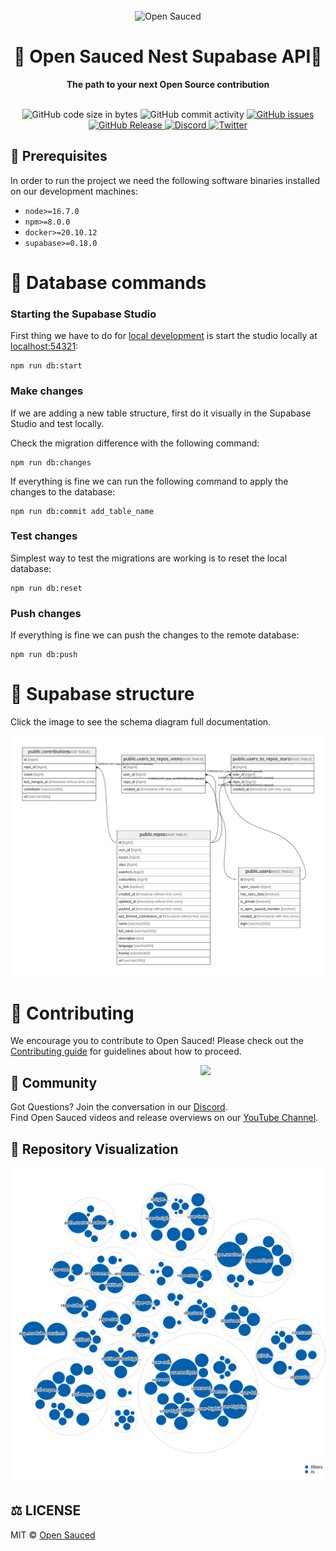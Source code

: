 <div align="center">
  <br>
  <img alt="Open Sauced" src="https://i.ibb.co/7jPXt0Z/logo1-92f1a87f.png" width="300px">
  <h1>🍕 Open Sauced Nest Supabase API🍕</h1>
  <strong>The path to your next Open Source contribution</strong>
</div>
<br>
<p align="center">
  <img src="https://img.shields.io/github/languages/code-size/0-vortex/open-sauced-nest-supabase-poc" alt="GitHub code size in bytes">
  <img src="https://img.shields.io/github/commit-activity/w/0-vortex/open-sauced-nest-supabase-poc" alt="GitHub commit activity">
  <a href="https://github.com/0-vortex/open-sauced-nest-supabase-poc/issues">
    <img src="https://img.shields.io/github/issues/0-vortex/open-sauced-nest-supabase-poc" alt="GitHub issues">
  </a>
  <a href="https://github.com/0-vortex/open-sauced-nest-supabase-poc/releases">
    <img src="https://img.shields.io/github/v/release/0-vortex/open-sauced-nest-supabase-poc.svg?style=flat" alt="GitHub Release">
  </a>
  <a href="https://discord.gg/U2peSNf23P">
    <img src="https://img.shields.io/discord/714698561081704529.svg?label=&logo=discord&logoColor=ffffff&color=7389D8&labelColor=6A7EC2" alt="Discord">
  </a>
  <a href="https://twitter.com/saucedopen">
    <img src="https://img.shields.io/twitter/follow/saucedopen?label=Follow&style=social" alt="Twitter">
  </a>
</p>

## 📖 Prerequisites

In order to run the project we need the following software binaries installed on our development machines:
- `node>=16.7.0`
- `npm>=8.0.0`
- `docker>=20.10.12`
- `supabase>=0.18.0`

# 🔑 Database commands

### Starting the Supabase Studio

First thing we have to do for [local development](https://supabase.com/docs/guides/local-development) is start the studio locally at [localhost:54321](http://localhost:54321):

```shell
npm run db:start
```

### Make changes

If we are adding a new table structure, first do it visually in the Supabase Studio and test locally.

Check the migration difference with the following command:

```shell
npm run db:changes
```

If everything is fine we can run the following command to apply the changes to the database:

```shell
npm run db:commit add_table_name
```

### Test changes

Simplest way to test the migrations are working is to reset the local database:

```shell
npm run db:reset
```

### Push changes

If everything is fine we can push the changes to the remote database:

```shell
npm run db:push
```

# 🔑 Supabase structure

Click the image to see the schema diagram full documentation.

[![er](./supabase/diagrams/schema.svg)](./supabase/diagrams/README.md)

# 🤝 Contributing

We encourage you to contribute to Open Sauced! Please check out the [Contributing guide](https://docs.opensauced.pizza/contributing/introduction-to-contributing/) for guidelines about how to proceed.

<img align="right" src="https://i.ibb.co/CJfW18H/ship.gif" width="200"/>

## 🍕 Community

Got Questions? Join the conversation in our [Discord](https://discord.gg/U2peSNf23P).  
Find Open Sauced videos and release overviews on our [YouTube Channel](https://www.youtube.com/channel/UCklWxKrTti61ZCROE1e5-MQ).

## 🎦 Repository Visualization

[![Visualization of this repository](./public/diagram.svg)
](./src)

## ⚖️ LICENSE

MIT © [Open Sauced](LICENSE)
